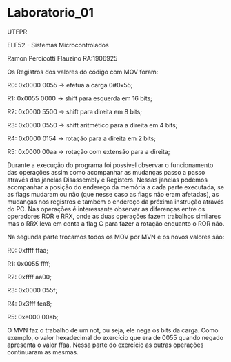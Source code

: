 # Laboratorio_01
UTFPR

ELF52 - Sistemas Microcontrolados

Ramon Percicotti Flauzino RA:1906925

  Os Registros dos valores do código com MOV foram:

R0: 0x0000 0055 -> efetua a carga 0#0x55;

R1: 0x0055 0000 -> shift para esquerda em 16 bits;

R2: 0x0000 5500 -> shift para direita em 8 bits;

R3: 0x0000 0550 -> shift aritmético para a direita em 4 bits;

R4: 0x0000 0154 -> rotação para a direita em 2 bits;

R5: 0x0000 00aa -> rotação com extensão para a direita;


  Durante a execução do programa foi possível observar o funcionamento das operações assim como acompanhar as mudanças passo a passo através das janelas Disassembly e Registers. Nessas janelas podemos acompanhar a posição do endereço da memória a cada parte executada, se as flags mudaram ou não (que nesse caso as flags não eram afetadas), as mudanças nos registros e também o endereço da próxima instrução através do PC. Nas operações é interessante observar as diferenças entre os operadores ROR e RRX, onde as duas operações fazem trabalhos similares mas o RRX leva em conta a flag C para fazer a rotação enquanto o ROR não.

  Na segunda parte trocamos todos os MOV por MVN e os novos valores são:
  
R0: 0xffff ffaa;

R1: 0x0055 ffff;

R2: 0xffff aa00;

R3: 0x0000 055f;

R4: 0x3fff fea8;

R5: 0xe000 00ab;

  O MVN faz o trabalho de um not, ou seja, ele nega os bits da carga. Como exemplo, o valor hexadecimal do exercício que era de 0055 quando negado apresenta o valor ffaa. Nessa parte do exercício as outras operações continuaram as mesmas.
